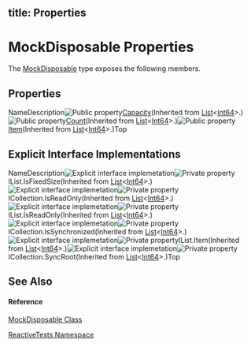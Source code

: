 title: Properties
---
# MockDisposable Properties

The [MockDisposable](MockDisposable/MockDisposable) type exposes the following members.

## Properties

NameDescription![Public property](https://reactiveui.net/assets/img/Hh211972.pubproperty(en-us,VS.103).gif "Public property")[Capacity](https://msdn.microsoft.com/en-us/library/y52x03h2)(Inherited from [List](https://msdn.microsoft.com/en-us/library/6sh2ey19)<[Int64](https://msdn.microsoft.com/en-us/library/6yy583ek)>.)![Public property](https://reactiveui.net/assets/img/Hh211972.pubproperty(en-us,VS.103).gif "Public property")[Count](https://msdn.microsoft.com/en-us/library/27b47ht3)(Inherited from [List](https://msdn.microsoft.com/en-us/library/6sh2ey19)<[Int64](https://msdn.microsoft.com/en-us/library/6yy583ek)>.)![Public property](https://reactiveui.net/assets/img/Hh211972.pubproperty(en-us,VS.103).gif "Public property")[Item](https://msdn.microsoft.com/en-us/library/p:system.collections.generic.list%601.item(system.int32)(v=VS.103))(Inherited from [List](https://msdn.microsoft.com/en-us/library/6sh2ey19)<[Int64](https://msdn.microsoft.com/en-us/library/6yy583ek)>.)Top

## Explicit Interface Implementations

NameDescription![Explicit interface implemetation](https://reactiveui.net/assets/img/Hh212009.pubinterface(en-us,VS.103).gif "Explicit interface implemetation")![Private property](https://reactiveui.net/assets/img/Hh314705.privproperty(en-us,VS.103).gif "Private property")IList.IsFixedSize(Inherited from [List](https://msdn.microsoft.com/en-us/library/6sh2ey19)<[Int64](https://msdn.microsoft.com/en-us/library/6yy583ek)>.)![Explicit interface implemetation](https://reactiveui.net/assets/img/Hh212009.pubinterface(en-us,VS.103).gif "Explicit interface implemetation")![Private property](https://reactiveui.net/assets/img/Hh314705.privproperty(en-us,VS.103).gif "Private property")ICollection<T>.IsReadOnly(Inherited from [List](https://msdn.microsoft.com/en-us/library/6sh2ey19)<[Int64](https://msdn.microsoft.com/en-us/library/6yy583ek)>.)![Explicit interface implemetation](https://reactiveui.net/assets/img/Hh212009.pubinterface(en-us,VS.103).gif "Explicit interface implemetation")![Private property](https://reactiveui.net/assets/img/Hh314705.privproperty(en-us,VS.103).gif "Private property")IList.IsReadOnly(Inherited from [List](https://msdn.microsoft.com/en-us/library/6sh2ey19)<[Int64](https://msdn.microsoft.com/en-us/library/6yy583ek)>.)![Explicit interface implemetation](https://reactiveui.net/assets/img/Hh212009.pubinterface(en-us,VS.103).gif "Explicit interface implemetation")![Private property](https://reactiveui.net/assets/img/Hh314705.privproperty(en-us,VS.103).gif "Private property")ICollection.IsSynchronized(Inherited from [List](https://msdn.microsoft.com/en-us/library/6sh2ey19)<[Int64](https://msdn.microsoft.com/en-us/library/6yy583ek)>.)![Explicit interface implemetation](https://reactiveui.net/assets/img/Hh212009.pubinterface(en-us,VS.103).gif "Explicit interface implemetation")![Private property](https://reactiveui.net/assets/img/Hh314705.privproperty(en-us,VS.103).gif "Private property")IList.Item(Inherited from [List](https://msdn.microsoft.com/en-us/library/6sh2ey19)<[Int64](https://msdn.microsoft.com/en-us/library/6yy583ek)>.)![Explicit interface implemetation](https://reactiveui.net/assets/img/Hh212009.pubinterface(en-us,VS.103).gif "Explicit interface implemetation")![Private property](https://reactiveui.net/assets/img/Hh314705.privproperty(en-us,VS.103).gif "Private property")ICollection.SyncRoot(Inherited from [List](https://msdn.microsoft.com/en-us/library/6sh2ey19)<[Int64](https://msdn.microsoft.com/en-us/library/6yy583ek)>.)Top

## See Also

#### Reference

[MockDisposable Class](MockDisposable/MockDisposable)

[ReactiveTests Namespace](ReactiveTests/ReactiveTests)
